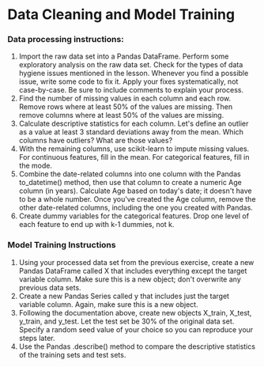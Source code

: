 # Data Cleaning and Model Training

### Data processing instructions:

1) Import the raw data set into a Pandas DataFrame. Perform some exploratory analysis on the raw data set. Check for the types of data hygiene issues mentioned in the lesson. Whenever you find a possible issue, write some code to fix it. Apply your fixes systematically, not case-by-case. Be sure to include comments to explain your process.
2) Find the number of missing values in each column and each row. Remove rows where at least 50% of the values are missing. Then remove columns where at least 50% of the values are missing.
3) Calculate descriptive statistics for each column. Let's define an outlier as a value at least 3 standard deviations away from the mean. Which columns have outliers? What are those values?
4) With the remaining columns, use scikit-learn to impute missing values. For continuous features, fill in the mean. For categorical features, fill in the mode.
5) Combine the date-related columns into one column with the Pandas to_datetime() method, then use that column to create a numeric Age column (in years). Calculate Age based on today's date; it doesn't have to be a whole number. Once you've created the Age column, remove the other date-related columns, including the one you created with Pandas.
6) Create dummy variables for the categorical features. Drop one level of each feature to end up with k-1 dummies, not k.



### Model Training Instructions

1) Using your processed data set from the previous exercise, create a new Pandas DataFrame called X that includes everything except the target variable column. Make sure this is a new object; don't overwrite any previous data sets.
2) Create a new Pandas Series called y that includes just the target variable column. Again, make sure this is a new object.
3) Following the documentation above, create new objects X_train, X_test, y_train, and y_test. Let the test set be 30% of the original data set. Specify a random seed value of your choice so you can reproduce your steps later.
4) Use the Pandas .describe() method to compare the descriptive statistics of the training sets and test sets.
